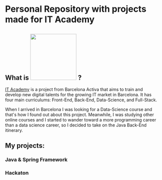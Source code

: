 # Personal Repository with projects made for IT Academy
## What is <img src="https://www.barcelonactiva.cat/documents/20124/1625465/it_academy_logo.png/859268c9-6aba-5a5c-2dea-980fb2098e5d?version=1.0&t=1662625857883" width="150" /> ?
[IT Academy](https://www.barcelonactiva.cat/en/itacademy) is a project from Barcelona Activa that aims to train and develop new digital talents for the growing IT market in Barcelona. It has four main curriculums: Front-End, Back-End, Data-Science, and Full-Stack.

When I arrived in Barcelona I was looking for a Data-Science course and that's how I found out about this project. Meanwhile, I was studying other online courses and I started to wander toward a more programming career than a data science career, so I decided to take on the Java Back-End itinerary.

## My projects:
### Java & Spring Framework

### Hackaton
